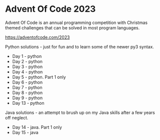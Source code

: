 # Advent Of Code 2023

Advent Of Code is an annual programming competition with Christmas themed challenges that can be solved in most program languages.

https://adventofcode.com/2023

Python solutions - just for fun and to learn some of the newer py3 syntax.
 - Day 1 - python
 - Day 2 - python
 - Day 3 - python
 - Day 4 - python
 - Day 5 - python. Part 1 only
 - Day 6 - python
 - Day 7 - python
 - Day 8 - python
 - Day 9 - python
 - Day 13 - python

 Java solutions - an attempt to brush up on my Java skills after a few years off neglect.
 - Day 14 - java.  Part 1 only
 - Day 15 - java
